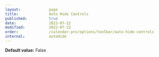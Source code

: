 ```yaml
---
layout:             page
title:              Auto Hide Controls
published:          true
date:               2022-07-22
modified:           2022-07-22
order:              /calendar-pro/options/toolbar/auto-hide-controls
internal:           autoHide
---
```

**Default value:** False
